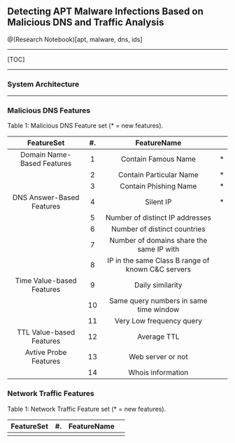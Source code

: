 ## Detecting APT Malware Infections Based on Malicious DNS and Traffic Analysis

@(Research Notebook)[apt, malware, dns, ids]

----

[TOC]

----

### System Architecture

----

### Malicious DNS Features

Table 1: Malicious DNS Feature set (* = new features).

| FeatureSet                 | \#. | FeatureName                                  |     |
| :---------:                | :-: | :------------------------------------------: | :-: |
| Domain Name-Based Features |   1 | Contain Famous Name                          |  *  |
|                            |   2 | Contain Particular Name                      |  *  |
|                            |   3 | Contain Phishing Name                        |  *  |
| DNS Answer-Based Features  |   4 | Silent IP                                    |  *  |
|                            |   5 | Number of distinct IP addresses              |     |
|                            |   6 | Number of distinct countries                 |     |
|                            |   7 | Number of domains share the same IP with     |     |
|                            |   8 | IP in the same Class B range of known C&C servers ||
| Time Value-based Features  |   9 | Daily similarity                             |     |
|                            |  10 | Same query numbers in same time window       |     |
|                            |  11 | Very Low frequency query                     |     |
| TTL Value-based Features   |  12 | Average TTL                                  |     |
| Avtive Probe Features      |  13 | Web server or not                            |     |
|                            |  14 | Whois information                            |     |

### Network Traffic Features

Table 1: Network Traffic Feature set (* = new features).

| FeatureSet                 | \#. | FeatureName                                  |     |
| :------------------------: | :-: | :------------------------------------------: | :-: |
||||
